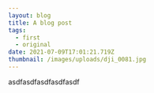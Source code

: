 ```yaml
---
layout: blog
title: A blog post
tags:
  - first
  - original
date: 2021-07-09T17:01:21.719Z
thumbnail: /images/uploads/dji_0081.jpg
---
```

asdfasdfasdfasdfasdf